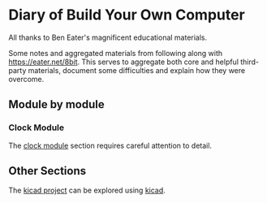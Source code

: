 
# Diary of Build Your Own Computer

All thanks to Ben Eater's magnificent educational materials.

Some notes and aggregated materials from following along with
<https://eater.net/8bit>.  This serves to aggregate both core and helpful third-party materials, document some difficulties and explain how they were overcome.

## Module by module

### Clock Module

The [clock module](./01_clock_module) section requires careful attention to detail.

## Other Sections

The [kicad project](./kicad/8bit-computer) can be explored using [kicad](https://kicad-pcb.org/download/).
